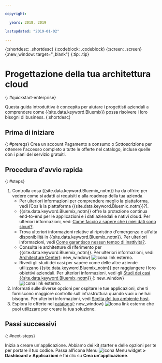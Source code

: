 ```yaml
---

copyright:

  years: 2018, 2019

lastupdated: "2019-01-02"

---
```


{:shortdesc: .shortdesc}
{:codeblock: .codeblock}
{:screen: .screen}
{:new_window: target="_blank"}
{:tip: .tip}

# Progettazione della tua architettura cloud
{: #quickstart-enterprise}

Questa guida introduttiva è concepita per aiutare i progettisti aziendali a comprendere come {{site.data.keyword.Bluemix}} possa risolvere i loro bisogni di business. 
{:shortdesc}

## Prima di iniziare
{: #prereqs}
Crea un account Pagamento a consumo o Sottoscrizione per ottenere l'accesso completo a tutte le offerte nel catalogo, incluse quelle con i piani del servizio gratuiti. 

## Procedura d'avvio rapida
{: #steps}

1. Controlla cosa {{site.data.keyword.Bluemix_notm}} ha da offrire per vedere come si adatti ai requisiti e alla roadmap della tua azienda. 
    * Per ulteriori informazioni per comprendere meglio la piattaforma, vedi [Cos'è la piattaforma {{site.data.keyword.Bluemix_notm}}?].
    * {{site.data.keyword.Bluemix_notm}} offre la protezione continua end-to-end per le applicazioni e i dati aziendali e nativi cloud. Per ulteriori informazioni, vedi [Come faccio a sapere che i miei dati sono sicuri?](/docs/overview/security.html). 
    * Trova ulteriori informazioni relative al ripristino d'emergenza e all'alta disponibilità in {{site.data.keyword.Bluemix_notm}}. Per ulteriori informazioni, vedi [Come garantisco nessun tempo di inattività?](/docs/overview/zero_downtime.html#zero-downtime).
    * Consulta le architetture di riferimento per {{site.data.keyword.Bluemix_notm}}. Per ulteriori informazioni, vedi [Architecture Center](https://www.ibm.com/cloud/garage/architectures){: new_window} ![Icona link esterno](../icons/launch-glyph.svg). 
    * Rivedi gli studi dei casi per sapere come delle altre aziende utilizzano {{site.data.keyword.Bluemix_notm}} per raggiungere i loro obiettivi aziendali. Per ulteriori informazioni, vedi gli [Studi dei casi {{site.data.keyword.Bluemix_notm}} ](https://www.ibm.com/cloud-computing/bluemix/case-studies){: new_window} ![Icona link esterno](../icons/launch-glyph.svg). 
2. Informati sulle diverse opzioni per ospitare le tue applicazioni, che ti forniscono maggiore controllo sull'infrastruttura quando vuoi o ne hai bisogno. Per ulteriori informazioni, vedi [Scelta del tuo ambiente host](/docs/overview/ibm-cloud-platform.html#choose-compute).
3. Esplora le offerte nel [catalogo](https://cloud.ibm.com/catalog){: new_window} ![Icona link esterno](../icons/launch-glyph.svg) che puoi utilizzare per creare la tua soluzione.

## Passi successivi
{: #next-steps}

Inizia a creare un'applicazione. Abbiamo dei kit starter e delle opzioni per te per portare il tuo codice. Passa all'icona Menu ![icona Menu](../icons/icon_hamburger.svg) widget **> Dashboard > Applicazioni** e fai clic su **Crea un'applicazione**.

